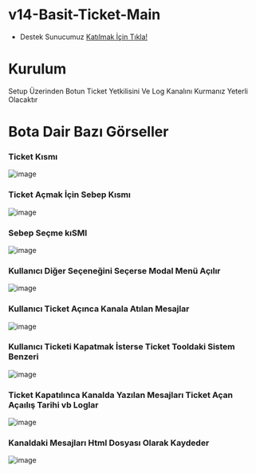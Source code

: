 # v14-Basit-Ticket-Main

* Destek Sunucumuz [Katılmak İçin Tıkla!](https://discord.gg/HehFQ7Qcub)

# Kurulum
Setup Üzerinden Botun Ticket Yetkilisini Ve Log Kanalını Kurmanız Yeterli Olacaktır


# Bota Dair Bazı Görseller

### Ticket Kısmı

![image](https://github.com/Wasleycik/v14-Basit-Ticket-Botu/assets/104096743/6fa49162-957f-4eae-bf85-bccc8258622c)

### Ticket Açmak İçin Sebep Kısmı

![image](https://github.com/Wasleycik/v14-Basit-Ticket-Botu/assets/104096743/f682cd6e-5ba5-4f72-baf6-8ea17d53ed6f)

### Sebep Seçme kıSMI

![image](https://github.com/Wasleycik/v14-Basit-Ticket-Botu/assets/104096743/932a2998-19ac-4508-b4eb-739b2ea11f89)

### Kullanıcı Diğer Seçeneğini Seçerse Modal Menü Açılır

![image](https://github.com/Wasleycik/v14-Basit-Ticket-Botu/assets/104096743/8bda2e4f-9ec2-46d2-b769-319ef38651df)

### Kullanıcı Ticket Açınca Kanala Atılan Mesajlar

![image](https://github.com/Wasleycik/v14-Basit-Ticket-Botu/assets/104096743/44c40c17-978f-416f-83a7-1f520156651c)

### Kullanıcı Ticketi Kapatmak İsterse Ticket Tooldaki Sistem Benzeri

![image](https://github.com/Wasleycik/v14-Basit-Ticket-Botu/assets/104096743/44dfc8ac-238b-49a3-9dd2-cbfcc437042b)

### Ticket Kapatılınca Kanalda Yazılan Mesajları Ticket Açan Açaılış Tarihi vb Loglar

![image](https://github.com/Wasleycik/v14-Basit-Ticket-Botu/assets/104096743/a773d30c-cbfd-4ae7-be86-0f24afbe1c70)

### Kanaldaki Mesajları Html Dosyası Olarak Kaydeder

![image](https://github.com/Wasleycik/v14-Basit-Ticket-Botu/assets/104096743/e38ba156-20f8-409f-9e8e-dab245a221c0)




